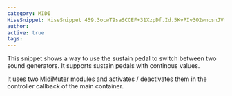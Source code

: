 ```yaml
---
category: MIDI
HiseSnippet: HiseSnippet 459.3ocwT9saSCCEF+31XzpDf.Id.5KvPIv3O2wncsnJVmhVll3tIis2hEN1UwNCxaMuAvwIcKoZUbQj.7cmuy4y4m843jVZ4RmyVBjIWTuQBjGSypM9744LkAVcBPdJcMy4kkSaklUug4bRAPHi+TPfLIBZV+7CyXZlgK6j.3RqhKOUUn7cpoG+YkVujIjWnJ5U8QGuhaMysZaExyXZLrgw+F6F4YrPYin.4QKDJusLyy7RGVyLqnNK29cSa8WpbpupkgfDHC2nVYXdtRKRu6r5.fDk1cxG2dxeAcsRntWu6F3YMIl14n+c.YztHEsCRI8QJtGRKsZQXCBk7P7fdzE0RGBgUToY9cIKzB1lPY2s6rx3kFmxW2uE8eE2mSSUdd994czd3EaT+s4cay+IzEWesj66fMht7K+C5zmaq7JyMqY9R0O.B8rphLb9mKQRLFoF+PTxHHXsINNDGtYxjFQSvuv01jIgXx1jI2kDJX7R6U3aKeoUGl9OnQAYxz7xZB9DGiml.2xzUn.kF+xXn.m5uhyCWEGhrueOuZ.dd8.7bz.77lA34sCvy6Ffm2+G8D9gyGq71h1mInP5hSXdFNGtvvvorlIR32vIOnGT
author: 
active: true
tags: 
---
```

This snippet shows a way to use the sustain pedal to switch between two sound generators. It supports sustain pedals with continous values.

It uses two [MidiMuter](https://docs.hise.audio/hise-modules/midi-processors/list/midimuter.html) modules and activates / deactivates them in the controller callback of the main container.